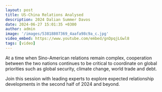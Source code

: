 ```yaml
---
layout: post
title: US-China Relations Analysed
description: 2024 Dalian Summer Davos
date: 2024-06-27 15:01:35 +0300
author: admin
image: '/images/53818807369_4aafa98c9a_c.jpg'
video_embed: https://www.youtube.com/embed/gnDpqjLGwl8
tags: [video]
---
```

At a time when Sino-American relations remain complex, cooperation between the two nations continues to be critical to coordinate on global priorities such as global security, climate change, world trade and debt.

Join this session with leading experts to explore expected relationship developments in the second half of 2024 and beyond.

